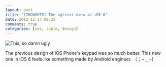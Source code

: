 ```yaml
---
layout: post
title: "[THOUGHTS] The ugliest view in iOS 6"
date: 2012-12-17 00:32
comments: true
categories: [ios, apple, design]
---
```


![This, so damn ugly](http://f.cl.ly/items/0K401B2o1L0W1z0U3f1O/%E5%86%99%E7%9C%9F%202012-12-17%200%2030%2009.png)

The previous design of iOS Phone's keypad was so much better. This new one in iOS 6 feels like something made by Android engineer.  （；¬＿¬)